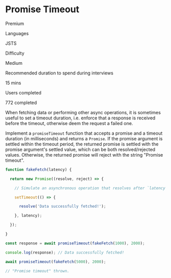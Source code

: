 # Promise Timeout

Premium

Languages

JSTS

Difficulty

Medium

Recommended duration to spend during interviews

15 mins

Users completed

772 completed

When fetching data or performing other async operations, it is sometimes useful to set a timeout duration, i.e. enforce that a response is received before the timeout, otherwise deem the request a failed one.

Implement a `promiseTimeout` function that accepts a promise and a timeout duration (in milliseconds) and returns a `Promise`. If the promise argument is settled within the timeout period, the returned promise is settled with the promise argument's settled value, which can be both resolved/rejected values. Otherwise, the returned promise will reject with the string "Promise timeout".

```js
function fakeFetch(latency) {

  return new Promise((resolve, reject) => {

    // Simulate an asynchronous operation that resolves after `latency`.

    setTimeout(() => {

      resolve('Data successfully fetched!');

    }, latency);

  });

}

const response = await promiseTimeout(fakeFetch(1000), 2000);

console.log(response); // Data successfully fetched!

await promiseTimeout(fakeFetch(5000), 2000);

// "Promise timeout" thrown.
```